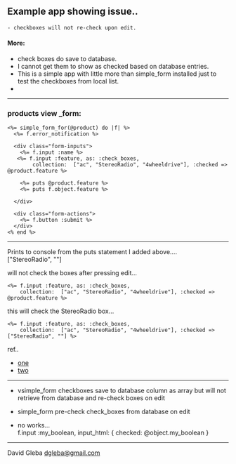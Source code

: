 
## Example app showing issue..  
	- checkboxes will not re-check upon edit.


#### More:

- check boxes do save to database.  
- I cannot get them to show as checked based on database entries.
- This is a simple app with little more than simple_form installed just to test the checkboxes from local list.
- 
_____________

### products view _form:

```
<%= simple_form_for(@product) do |f| %>
  <%= f.error_notification %>

  <div class="form-inputs">
    <%= f.input :name %>
   <%= f.input :feature, as: :check_boxes, 
        collection:  ["ac", "StereoRadio", "4wheeldrive"], :checked => @product.feature %>

    <%= puts @product.feature %>
    <%= puts f.object.feature %>
        
  </div>

  <div class="form-actions">
    <%= f.button :submit %>
  </div>
<% end %>
```

---

Prints to console from the puts statement I added above....  
    ["StereoRadio", ""]

will not check the boxes after pressing edit...

    <%= f.input :feature, as: :check_boxes, 
        collection:  ["ac", "StereoRadio", "4wheeldrive"], :checked => @product.feature %>

        
this will check the StereoRadio box...

    <%= f.input :feature, as: :check_boxes, 
        collection:  ["ac", "StereoRadio", "4wheeldrive"], :checked => ["StereoRadio", ""] %>

        

ref.. 

 - [one](http://stackoverflow.com/questions/13823655/rails-multiple-checkboxes-in-1-db-column-saves-correctly-but-doesnt-show-as-ch)
- [two](http://stackoverflow.com/questions/5500923/how-to-preselect-an-association-checkbox-using-simple-form?rq=1)

---
  
- vsimple_form checkboxes save to database column as array but will not retrieve from database and re-check boxes on edit

- simple_form pre-check check_boxes from database on edit


- no works...   
     f.input :my_boolean, input_html: { checked: @object.my_boolean }



_____________


David Gleba
dgleba@gmail.com
